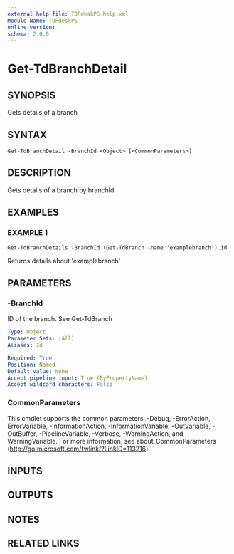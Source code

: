 ```yaml
---
external help file: TOPdeskPS-help.xml
Module Name: TOPdeskPS
online version:
schema: 2.0.0
---
```


# Get-TdBranchDetail

## SYNOPSIS
Gets details of a branch

## SYNTAX

```
Get-TdBranchDetail -BranchId <Object> [<CommonParameters>]
```

## DESCRIPTION
Gets details of a branch by branchId

## EXAMPLES

### EXAMPLE 1
```
Get-TdBranchDetails -BranchId (Get-TdBranch -name 'examplebranch').id
```

Returns details about 'examplebranch'

## PARAMETERS

### -BranchId
ID of the branch.
See Get-TdBranch

```yaml
Type: Object
Parameter Sets: (All)
Aliases: Id

Required: True
Position: Named
Default value: None
Accept pipeline input: True (ByPropertyName)
Accept wildcard characters: False
```

### CommonParameters
This cmdlet supports the common parameters: -Debug, -ErrorAction, -ErrorVariable, -InformationAction, -InformationVariable, -OutVariable, -OutBuffer, -PipelineVariable, -Verbose, -WarningAction, and -WarningVariable.
For more information, see about_CommonParameters (http://go.microsoft.com/fwlink/?LinkID=113216).

## INPUTS

## OUTPUTS

## NOTES

## RELATED LINKS

